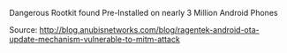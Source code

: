 Dangerous Rootkit found Pre-Installed on nearly 3 Million Android Phones

Source:
http://blog.anubisnetworks.com/blog/ragentek-android-ota-update-mechanism-vulnerable-to-mitm-attack